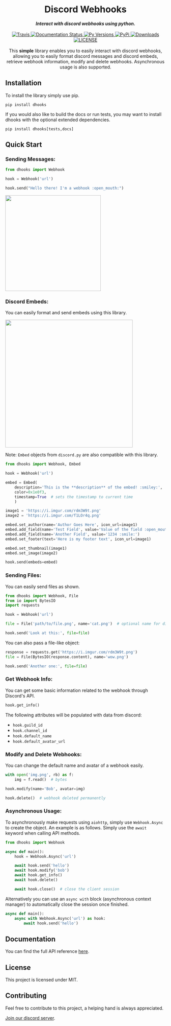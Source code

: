 <h1 align="center">Discord Webhooks</h1>

<div align="center">
  <strong><i>Interact with discord webhooks using python.</i></strong>
  <br>
  <br>

  <a href="https://travis-ci.com/kyb3r/dhooks">
    <img src="https://img.shields.io/travis/com/kyb3r/dhooks/master.svg?style=for-the-badge&colorB=06D6A0" alt="Travis" />
  </a>
  
  <a href='https://test-dhooks-doc.readthedocs.io/en/latest/?badge=latest'>
    <img src='https://img.shields.io/readthedocs/dhooks.svg?style=for-the-badge&colorB=E8BE5D' alt='Documentation Status' />
  </a>

  <a href="https://github.com/kyb3r/dhooks/">
    <img src="https://img.shields.io/pypi/pyversions/dhooks.svg?style=for-the-badge&colorB=F489A3" alt="Py Versions" />
  </a>

  <a href="https://pypi.org/project/dhooks/">
    <img src="https://img.shields.io/pypi/v/dhooks.svg?style=for-the-badge&colorB=61829F" alt="PyPi" />
  </a>

  <a href="https://pypi.org/project/dhooks/">
    <img src="https://img.shields.io/pypi/dm/dhooks.svg?style=for-the-badge&colorB=7289DA" alt="Downloads" />
  </a>

  <a href="https://github.com/kyb3r/dhooks/blob/master/LICENSE">
    <img src="https://img.shields.io/github/license/kyb3r/dhooks.svg?style=for-the-badge&colorB=7289DA" alt="LICENSE" />
  </a>
</div>
<br>

<div align="center">
  This <strong>simple</strong> library enables you to easily interact with discord webhooks, allowing you to easily format discord messages and discord embeds, retrieve webhook information, modify and delete webhooks. Asynchronous usage is also supported.
</div>


## Installation

To install the library simply use pip.


```commandline
pip install dhooks
```

If you would also like to build the docs or run tests, you may want to install
dhooks with the optional extended dependencies.

```commandline
pip install dhooks[tests,docs]
```

## Quick Start

### Sending Messages:

```python
from dhooks import Webhook

hook = Webhook('url')

hook.send("Hello there! I'm a webhook :open_mouth:")
```

<img src='https://i.imgur.com/8wu283y.png' width=300>

### Discord Embeds:

You can easily format and send embeds using this library.

<img src='https://i.imgur.com/8Ms4OID.png' width=400>

Note: `Embed` objects from `discord.py` are also compatible with this library.

```python
from dhooks import Webhook, Embed

hook = Webhook('url')

embed = Embed(
    description='This is the **description** of the embed! :smiley:',
    color=0x1e0f3,
    timestamp=True  # sets the timestamp to current time
    )

image1 = 'https://i.imgur.com/rdm3W9t.png'
image2 = 'https://i.imgur.com/f1LOr4q.png'

embed.set_author(name='Author Goes Here', icon_url=image1)
embed.add_field(name='Test Field', value='Value of the field :open_mouth:')
embed.add_field(name='Another Field', value='1234 :smile:')
embed.set_footer(text='Here is my footer text', icon_url=image1)

embed.set_thumbnail(image1)
embed.set_image(image2)

hook.send(embeds=embed)
```

### Sending Files:

You can easily send files as shown.

```python
from dhooks import Webhook, File
from io import BytesIO
import requests

hook = Webhook('url')

file = File('path/to/file.png', name='cat.png')  # optional name for discord

hook.send('Look at this:', file=file)
```

You can also pass a file-like object:

```python
response = requests.get('https://i.imgur.com/rdm3W9t.png')
file = File(BytesIO(response.content), name='wow.png')

hook.send('Another one:', file=file)
```

### Get Webhook Info:

You can get some basic information related to the webhook through Discord's API.

```python
hook.get_info()
```

The following attributes will be populated with data from discord:

 - `hook.guild_id`
 - `hook.channel_id`
 - `hook.default_name`
 - `hook.default_avatar_url`


### Modify and Delete Webhooks:
You can change the default name and avatar of a webhook easily.

```python
with open('img.png', rb) as f:
    img = f.read()  # bytes

hook.modify(name='Bob', avatar=img)

hook.delete()  # webhook deleted permanently
```

### Asynchronous Usage:

To asynchronously make requests using `aiohttp`, simply use `Webhook.Async` to create the object. An example is as follows. Simply use the `await` keyword when calling API methods.

```python
from dhooks import Webhook

async def main():
    hook = Webhook.Async('url')

    await hook.send('hello')
    await hook.modify('bob')
    await hook.get_info()
    await hook.delete()

    await hook.close()  # close the client session
```

Alternatively you can use an `async with` block (asynchronous context manager) to automatically close the session once finished.
```python
async def main():
    async with Webhook.Async('url') as hook:
        await hook.send('hello')
```

## Documentation
You can find the full API reference [here](https://dhooks.readthedocs.io).

## License
This project is licensed under MIT.

## Contributing
Feel free to contribute to this project, a helping hand is always appreciated.

[Join our discord server](https://discord.gg/etJNHCQ).
